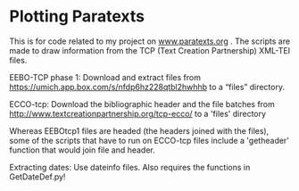 Plotting Paratexts
==================

This is for code related to my project on www.paratexts.org . 
The scripts are made to draw information from the TCP (Text Creation Partnership) XML-TEI files.

EEBO-TCP phase 1:
Download and extract files from
https://umich.app.box.com/s/nfdp6hz228qtbl2hwhhb to a “files”
directory. 

ECCO-tcp: Download the bibliographic header and the file batches from http://www.textcreationpartnership.org/tcp-ecco/  to a 'files' directory

Whereas EEBOtcp1 files are headed (the headers joined with the files), some of the scripts that have to run on ECCO-tcp files include a 'getheader' function that would join file and header.



Extracting dates:
Use dateinfo files. Also requires the functions in GetDateDef.py!
